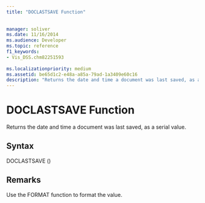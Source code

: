 ```yaml
---
title: "DOCLASTSAVE Function"
 
 
manager: soliver
ms.date: 11/16/2014
ms.audience: Developer
ms.topic: reference
f1_keywords:
- Vis_DSS.chm82251593
 
ms.localizationpriority: medium
ms.assetid: be65d1c2-e48a-a85a-79ad-1a3409e60c16
description: "Returns the date and time a document was last saved, as a serial value."
---
```


# DOCLASTSAVE Function

Returns the date and time a document was last saved, as a serial value.
  
## Syntax

DOCLASTSAVE ()
  
## Remarks

Use the FORMAT function to format the value. 
  

